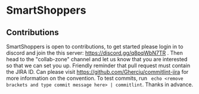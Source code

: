 # SmartShoppers

## Contributions
SmartShoppers is open to contributions, to get started please login in to discord and join the this server:
https://discord.gg/q8pqWbN7TR . Then head to the "collab-zone" channel and let us know that you are interested so that we can set you up.
Friendly reminder that pull request must contain the JIRA ID. Can please visit https://github.com/Gherciu/commitlint-jira for more information on the convention. To test commits, run ``` echo <remove brackets and type commit message here> | commitlint```. Thanks in advance.